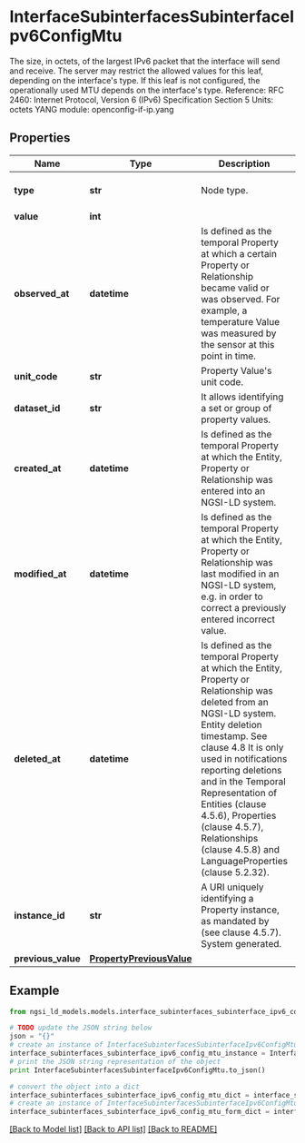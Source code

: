 # InterfaceSubinterfacesSubinterfaceIpv6ConfigMtu

The size, in octets, of the largest IPv6 packet that the interface will send and receive.  The server may restrict the allowed values for this leaf, depending on the interface's type.  If this leaf is not configured, the operationally used MTU depends on the interface's type.  Reference: RFC 2460: Internet Protocol, Version 6 (IPv6) Specification      Section 5  Units: octets  YANG module: openconfig-if-ip.yang 

## Properties

Name | Type | Description | Notes
------------ | ------------- | ------------- | -------------
**type** | **str** | Node type.  | [optional] [default to 'Property']
**value** | **int** |  | 
**observed_at** | **datetime** | Is defined as the temporal Property at which a certain Property or Relationship became valid or was observed. For example, a temperature Value was measured by the sensor at this point in time.  | [optional] 
**unit_code** | **str** | Property Value&#39;s unit code.  | [optional] 
**dataset_id** | **str** | It allows identifying a set or group of property values.  | [optional] 
**created_at** | **datetime** | Is defined as the temporal Property at which the Entity, Property or Relationship was entered into an NGSI-LD system.  | [optional] [readonly] 
**modified_at** | **datetime** | Is defined as the temporal Property at which the Entity, Property or Relationship was last modified in an NGSI-LD system, e.g. in order to correct a previously entered incorrect value.  | [optional] [readonly] 
**deleted_at** | **datetime** | Is defined as the temporal Property at which the Entity, Property or Relationship was deleted from an NGSI-LD system.  Entity deletion timestamp. See clause 4.8 It is only used in notifications reporting deletions and in the Temporal Representation of Entities (clause 4.5.6), Properties (clause 4.5.7), Relationships (clause 4.5.8) and LanguageProperties (clause 5.2.32).  | [optional] [readonly] 
**instance_id** | **str** | A URI uniquely identifying a Property instance, as mandated by (see clause 4.5.7). System generated.  | [optional] [readonly] 
**previous_value** | [**PropertyPreviousValue**](PropertyPreviousValue.md) |  | [optional] 

## Example

```python
from ngsi_ld_models.models.interface_subinterfaces_subinterface_ipv6_config_mtu import InterfaceSubinterfacesSubinterfaceIpv6ConfigMtu

# TODO update the JSON string below
json = "{}"
# create an instance of InterfaceSubinterfacesSubinterfaceIpv6ConfigMtu from a JSON string
interface_subinterfaces_subinterface_ipv6_config_mtu_instance = InterfaceSubinterfacesSubinterfaceIpv6ConfigMtu.from_json(json)
# print the JSON string representation of the object
print InterfaceSubinterfacesSubinterfaceIpv6ConfigMtu.to_json()

# convert the object into a dict
interface_subinterfaces_subinterface_ipv6_config_mtu_dict = interface_subinterfaces_subinterface_ipv6_config_mtu_instance.to_dict()
# create an instance of InterfaceSubinterfacesSubinterfaceIpv6ConfigMtu from a dict
interface_subinterfaces_subinterface_ipv6_config_mtu_form_dict = interface_subinterfaces_subinterface_ipv6_config_mtu.from_dict(interface_subinterfaces_subinterface_ipv6_config_mtu_dict)
```
[[Back to Model list]](../README.md#documentation-for-models) [[Back to API list]](../README.md#documentation-for-api-endpoints) [[Back to README]](../README.md)


